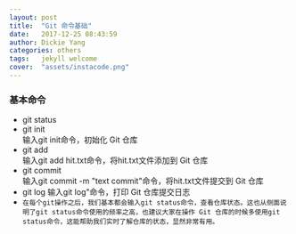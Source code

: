 ```yaml
---
layout: post
title:  "Git 命令基础"
date:   2017-12-25 08:43:59
author: Dickie Yang
categories: others
tags:	jekyll welcome 
cover:  "assets/instacode.png"
---
```


### 基本命令
- git status
- git init<br>
    输入git init命令，初始化 Git 仓库
- git add<br>
    输入git add hit.txt命令，将hit.txt文件添加到 Git 仓库
- git commit<br>
    输入git commit -m "text commit"命令，将hit.txt文件提交到 Git 仓库
- git log
    输入git log"命令，打印 Git 仓库提交日志
- `在每个git操作之后，我们基本都会输入git status命令，查看仓库状态。这也从侧面说明了git status命令使用的频率之高，也建议大家在操作 Git 仓库的时候多使用git status命令，这能帮助我们实时了解仓库的状态，显然非常有用。`

